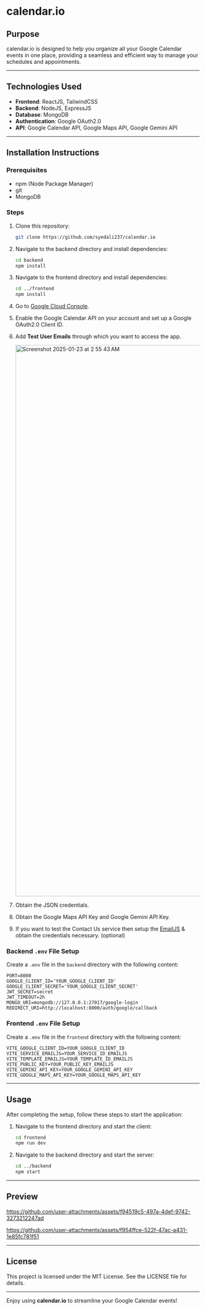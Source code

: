 # calendar.io

## Purpose
calendar.io is designed to help you organize all your Google Calendar events in one place, providing a seamless and efficient way to manage your schedules and appointments.

---

## Technologies Used
- **Frontend**: ReactJS, TailwindCSS
- **Backend**: NodeJS, ExpressJS
- **Database**: MongoDB
- **Authentication**: Google OAuth2.0
- **API**: Google Calendar API, Google Maps API, Google Gemini API

---

## Installation Instructions

### Prerequisites
- npm (Node Package Manager)
- git
- MongoDB 

### Steps
1. Clone this repository:
   ```bash
   git clone https://github.com/syedali237/calendar.io
   ```
2. Navigate to the backend directory and install dependencies:
   ```bash
   cd backend
   npm install
   ```
3. Navigate to the frontend directory and install dependencies:
   ```bash
   cd ../frontend
   npm install
   ```
4. Go to [Google Cloud Console](https://console.cloud.google.com/welcome?_gl=1*8elhwk*_up*MQ..&gclid=Cj0KCQiA7se8BhCAARIsAKnF3rxRruLlIj-zVcINt4KZKtZdwcguPILFjrVRJ7D1nqUXbZR7cJGaNNMaAl0wEALw_wcB&gclsrc=aw.ds&project=secret-410621).
5. Enable the Google Calendar API on your account and set up a Google OAuth2.0 Client ID.
6. Add **Test User Emails** through which you want to access the app.



   <img width="1437" alt="Screenshot 2025-01-23 at 2 55 43 AM" src="https://github.com/user-attachments/assets/3c8f63d4-ce78-49a7-a007-d3b53816f1ff" />
   

7. Obtain the JSON credentials.
8. Obtain the Google Maps API Key and Google Gemini API Key.
9. If you want to test the Contact Us service then setup the [EmailJS](https://www.emailjs.com/) & obtain the credentials necessary. (optional)


### Backend `.env` File Setup
Create a `.env` file in the `backend` directory with the following content:
```
PORT=8000
GOOGLE_CLIENT_ID='YOUR_GOOGLE_CLIENT_ID'
GOOGLE_CLIENT_SECRET='YOUR_GOOGLE_CLIENT_SECRET'
JWT_SECRET=secret
JWT_TIMEOUT=2h
MONGO_URI=mongodb://127.0.0.1:27017/google-login
REDIRECT_URI=http://localhost:8000/auth/google/callback
```

### Frontend `.env` File Setup
Create a `.env` file in the `frontend` directory with the following content:
```
VITE_GOOGLE_CLIENT_ID=YOUR_GOOGLE_CLIENT_ID
VITE_SERVICE_EMAILJS=YOUR_SERVICE_ID_EMAILJS
VITE_TEMPLATE_EMAILJS=YOUR_TEMPLATE_ID_EMAILJS
VITE_PUBLIC_KEY=YOUR_PUBLIC_KEY_EMAILJS
VITE_GEMINI_API_KEY=YOUR_GOOGLE_GEMINI_API_KEY
VITE_GOOGLE_MAPS_API_KEY=YOUR_GOOGLE_MAPS_API_KEY
```

---

## Usage
After completing the setup, follow these steps to start the application:

1. Navigate to the frontend directory and start the client:
   ```bash
   cd frontend
   npm run dev
   ```
2. Navigate to the backend directory and start the server:
   ```bash
   cd ../backend
   npm start
   ```

---

## Preview


https://github.com/user-attachments/assets/f94519c5-497a-4def-9742-3273212247ad


https://github.com/user-attachments/assets/f954ffce-522f-47ac-a431-1e85fc781f51



---

## License
This project is licensed under the MIT License. See the LICENSE file for details.

---

Enjoy using **calendar.io** to streamline your Google Calendar events!

